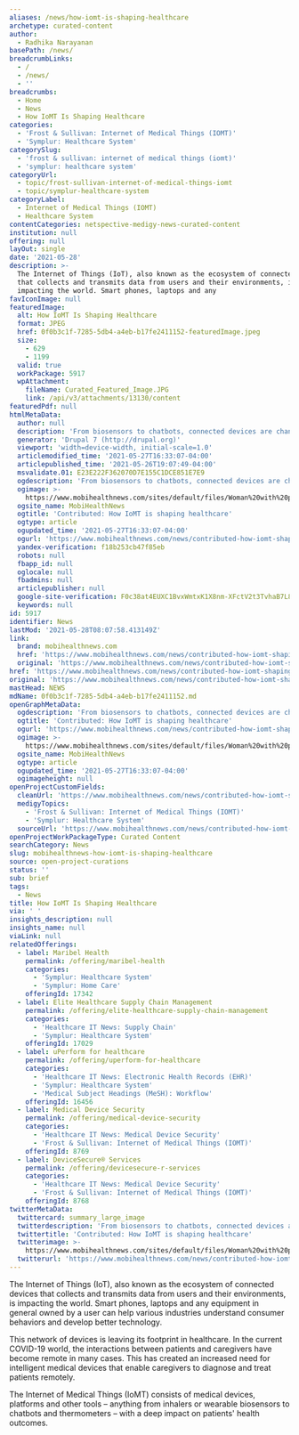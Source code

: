 ```yaml
---
aliases: /news/how-iomt-is-shaping-healthcare
archetype: curated-content
author:
  - Radhika Narayanan
basePath: /news/
breadcrumbLinks:
  - /
  - /news/
  - ''
breadcrumbs:
  - Home
  - News
  - How IoMT Is Shaping Healthcare
categories:
  - 'Frost & Sullivan: Internet of Medical Things (IOMT)'
  - 'Symplur: Healthcare System'
categorySlug:
  - 'frost & sullivan: internet of medical things (iomt)'
  - 'symplur: healthcare system'
categoryUrl:
  - topic/frost-sullivan-internet-of-medical-things-iomt
  - topic/symplur-healthcare-system
categoryLabel:
  - Internet of Medical Things (IOMT)
  - Healthcare System
contentCategories: netspective-medigy-news-curated-content
institution: null
offering: null
layOut: single
date: '2021-05-28'
description: >-
  The Internet of Things (IoT), also known as the ecosystem of connected devices
  that collects and transmits data from users and their environments, is
  impacting the world. Smart phones, laptops and any
favIconImage: null
featuredImage:
  alt: How IoMT Is Shaping Healthcare
  format: JPEG
  href: 0f0b3c1f-7285-5db4-a4eb-b17fe2411152-featuredImage.jpeg
  size:
    - 629
    - 1199
  valid: true
  workPackage: 5917
  wpAttachment:
    fileName: Curated_Featured_Image.JPG
    link: /api/v3/attachments/13130/content
featuredPdf: null
htmlMetaData:
  author: null
  description: 'From biosensors to chatbots, connected devices are changing health.'
  generator: 'Drupal 7 (http://drupal.org)'
  viewport: 'width=device-width, initial-scale=1.0'
  articlemodified_time: '2021-05-27T16:33:07-04:00'
  articlepublished_time: '2021-05-26T19:07:49-04:00'
  msvalidate.01: E23E222F362070D7E155C1DCE851E7E9
  ogdescription: 'From biosensors to chatbots, connected devices are changing health.'
  ogimage: >-
    https://www.mobihealthnews.com/sites/default/files/Woman%20with%20pills%20and%20computer%20%28Steve%20Debenport%29.JPG
  ogsite_name: MobiHealthNews
  ogtitle: 'Contributed: How IoMT is shaping healthcare'
  ogtype: article
  ogupdated_time: '2021-05-27T16:33:07-04:00'
  ogurl: 'https://www.mobihealthnews.com/news/contributed-how-iomt-shaping-healthcare'
  yandex-verification: f18b253cb47f85eb
  robots: null
  fbapp_id: null
  oglocale: null
  fbadmins: null
  articlepublisher: null
  google-site-verification: F0c38at4EUXC1BvxWmtxK1X8nm-XFctV2t3TvhaB7L8
  keywords: null
id: 5917
identifier: News
lastMod: '2021-05-28T08:07:58.413149Z'
link:
  brand: mobihealthnews.com
  href: 'https://www.mobihealthnews.com/news/contributed-how-iomt-shaping-healthcare'
  original: 'https://www.mobihealthnews.com/news/contributed-how-iomt-shaping-healthcare'
href: 'https://www.mobihealthnews.com/news/contributed-how-iomt-shaping-healthcare'
original: 'https://www.mobihealthnews.com/news/contributed-how-iomt-shaping-healthcare'
mastHead: NEWS
mdName: 0f0b3c1f-7285-5db4-a4eb-b17fe2411152.md
openGraphMetaData:
  ogdescription: 'From biosensors to chatbots, connected devices are changing health.'
  ogtitle: 'Contributed: How IoMT is shaping healthcare'
  ogurl: 'https://www.mobihealthnews.com/news/contributed-how-iomt-shaping-healthcare'
  ogimage: >-
    https://www.mobihealthnews.com/sites/default/files/Woman%20with%20pills%20and%20computer%20%28Steve%20Debenport%29.JPG
  ogsite_name: MobiHealthNews
  ogtype: article
  ogupdated_time: '2021-05-27T16:33:07-04:00'
  ogimageheight: null
openProjectCustomFields:
  cleanUrl: 'https://www.mobihealthnews.com/news/contributed-how-iomt-shaping-healthcare'
  medigyTopics:
    - 'Frost & Sullivan: Internet of Medical Things (IOMT)'
    - 'Symplur: Healthcare System'
  sourceUrl: 'https://www.mobihealthnews.com/news/contributed-how-iomt-shaping-healthcare'
openProjectWorkPackageType: Curated Content
searchCategory: News
slug: mobihealthnews-how-iomt-is-shaping-healthcare
source: open-project-curations
status: ''
sub: brief
tags:
  - News
title: How IoMT Is Shaping Healthcare
via: ' '
insights_description: null
insights_name: null
viaLink: null
relatedOfferings:
  - label: Maribel Health
    permalink: /offering/maribel-health
    categories:
      - 'Symplur: Healthcare System'
      - 'Symplur: Home Care'
    offeringId: 17342
  - label: Elite Healthcare Supply Chain Management
    permalink: /offering/elite-healthcare-supply-chain-management
    categories:
      - 'Healthcare IT News: Supply Chain'
      - 'Symplur: Healthcare System'
    offeringId: 17029
  - label: uPerform for healthcare
    permalink: /offering/uperform-for-healthcare
    categories:
      - 'Healthcare IT News: Electronic Health Records (EHR)'
      - 'Symplur: Healthcare System'
      - 'Medical Subject Headings (MeSH): Workflow'
    offeringId: 16456
  - label: Medical Device Security
    permalink: /offering/medical-device-security
    categories:
      - 'Healthcare IT News: Medical Device Security'
      - 'Frost & Sullivan: Internet of Medical Things (IOMT)'
    offeringId: 8769
  - label: DeviceSecure® Services
    permalink: /offering/devicesecure-r-services
    categories:
      - 'Healthcare IT News: Medical Device Security'
      - 'Frost & Sullivan: Internet of Medical Things (IOMT)'
    offeringId: 8768
twitterMetaData:
  twittercard: summary_large_image
  twitterdescription: 'From biosensors to chatbots, connected devices are changing health.'
  twittertitle: 'Contributed: How IoMT is shaping healthcare'
  twitterimage: >-
    https://www.mobihealthnews.com/sites/default/files/Woman%20with%20pills%20and%20computer%20%28Steve%20Debenport%29.JPG
  twitterurl: 'https://www.mobihealthnews.com/news/contributed-how-iomt-shaping-healthcare'
---
```

<p>The Internet of Things (IoT), also known as the ecosystem of connected devices that collects and transmits data from users and their environments, is impacting the world. Smart phones, laptops and any equipment in general&nbsp;owned by a user can help various industries understand consumer behaviors and develop better technology.</p><p>This network of devices is leaving its footprint in healthcare. In the current COVID-19 world, the interactions between patients and caregivers have become remote in many cases. This has created an increased need for intelligent medical devices that enable caregivers to diagnose and treat patients remotely.&nbsp;</p><p>The Internet of Medical Things (IoMT) consists of medical devices, platforms and other tools – anything from inhalers or wearable biosensors to chatbots and thermometers – with a deep impact on patients' health outcomes.</p>
